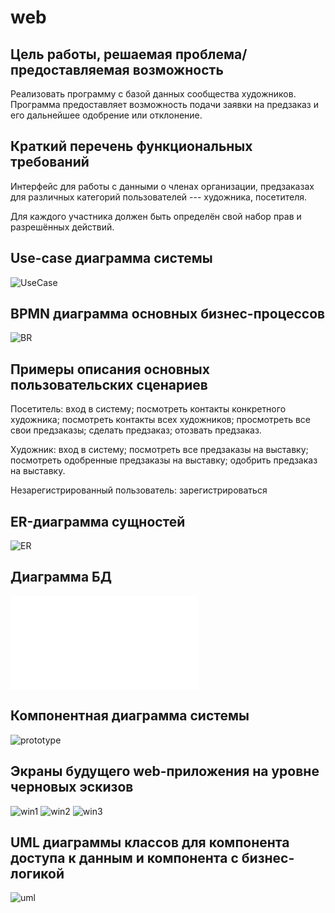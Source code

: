 # web

## Цель работы, решаемая проблема/предоставляемая возможность

Реализовать программу с базой данных сообщества художников. Программа предоставляет возможность подачи заявки на
предзаказ и его дальнейшее одобрение или отклонение.

## Краткий перечень функциональных требований

Интерфейс для работы с данными о членах организации, предзаказах для различных категорий пользователей --- художника,
посетителя.

Для каждого участника должен быть определён свой набор прав и разрешённых действий.

## Use-case диаграмма системы

![UseCase](use_case.png)

## BPMN диаграмма основных бизнес-процессов

![BR](BuzRul1.png)

## Примеры описания основных пользовательских сценариев

Посетитель: вход в систему; посмотреть контакты конкретного художника; посмотреть контакты всех художников; просмотреть
все свои предзаказы; сделать предзаказ; отозвать предзаказ.

Художник: вход в систему; посмотреть все предзаказы на выставку; посмотреть одобренные предзаказы на выставку; одобрить
предзаказ на выставку.

Незарегистрированный пользователь: зарегистрироваться

## ER-диаграмма сущностей

![ER](ER_diagram1.png)

## Диаграмма БД

![DB](ER_diagram.pdf)

## Компонентная диаграмма системы

![prototype](prototype.png)

## Экраны будущего web-приложения на уровне черновых эскизов

![win1](win_1.png)
![win2](win_2.png)
![win3](win_3.png)

## UML диаграммы классов для компонента доступа к данным и компонента с бизнес-логикой

![uml](uml.png)